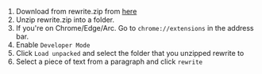 1. Download from rewrite.zip from [here](https://github.com/JZSang/rewrite/releases/tag/0.1)
2. Unzip rewrite.zip into a folder.
3. If you're on Chrome/Edge/Arc. Go to `chrome://extensions` in the address bar.
4. Enable `Developer Mode`
5. Click `Load unpacked` and select the folder that you unzipped rewrite to
6. Select a piece of text from a paragraph and click `rewrite`